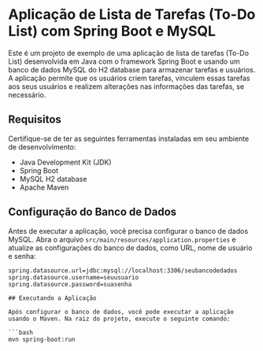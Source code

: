# Aplicação de Lista de Tarefas (To-Do List) com Spring Boot e MySQL

Este é um projeto de exemplo de uma aplicação de lista de tarefas (To-Do List) desenvolvida em Java com o framework Spring Boot e usando um banco de dados MySQL do H2 database para armazenar tarefas e usuários. A aplicação permite que os usuários criem tarefas, vinculem essas tarefas aos seus usuários e realizem alterações nas informações das tarefas, se necessário.

## Requisitos

Certifique-se de ter as seguintes ferramentas instaladas em seu ambiente de desenvolvimento:

- Java Development Kit (JDK)
- Spring Boot
- MySQL H2 database
- Apache Maven

## Configuração do Banco de Dados

Antes de executar a aplicação, você precisa configurar o banco de dados MySQL. Abra o arquivo `src/main/resources/application.properties` e atualize as configurações do banco de dados, como URL, nome de usuário e senha:

```properties
spring.datasource.url=jdbc:mysql://localhost:3306/seubancodedados
spring.datasource.username=seuusuario
spring.datasource.password=suasenha

## Executando a Aplicação

Após configurar o banco de dados, você pode executar a aplicação usando o Maven. Na raiz do projeto, execute o seguinte comando:

```bash
mvn spring-boot:run

